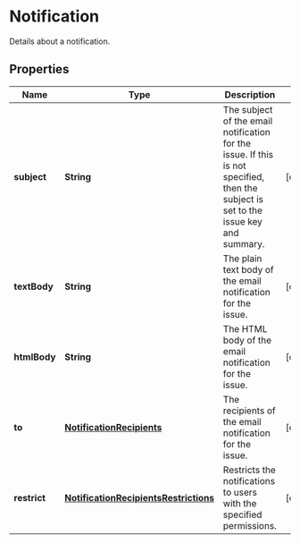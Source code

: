 

# Notification

Details about a notification.

## Properties

Name | Type | Description | Notes
------------ | ------------- | ------------- | -------------
**subject** | **String** | The subject of the email notification for the issue. If this is not specified, then the subject is set to the issue key and summary. |  [optional]
**textBody** | **String** | The plain text body of the email notification for the issue. |  [optional]
**htmlBody** | **String** | The HTML body of the email notification for the issue. |  [optional]
**to** | [**NotificationRecipients**](NotificationRecipients.md) | The recipients of the email notification for the issue. |  [optional]
**restrict** | [**NotificationRecipientsRestrictions**](NotificationRecipientsRestrictions.md) | Restricts the notifications to users with the specified permissions. |  [optional]



